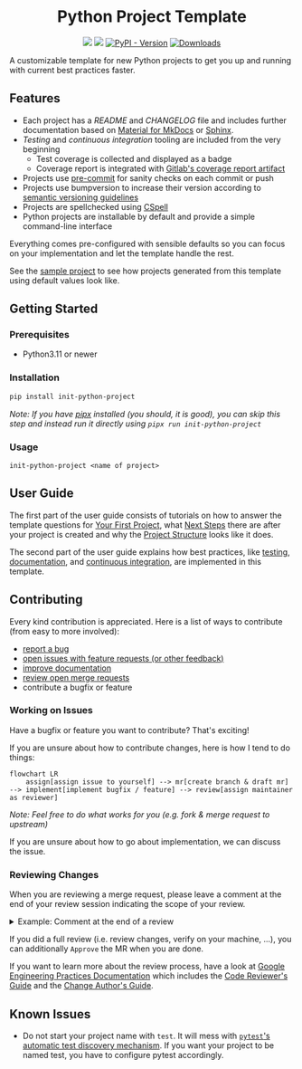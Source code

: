 <div align=center>
<h1>Python Project Template</h1>

[![](https://img.shields.io/badge/Documentation-main-blue)][docs]
[![](https://img.shields.io/badge/Example-Sample_Project-blue)][sample project]
[![PyPI - Version](https://img.shields.io/pypi/v/init-python-project)][pypi]
[![Downloads](https://static.pepy.tech/badge/init-python-project)]()

</div>

[pypi]: https://pypi.org/project/init-python-project/

<!-- start -->

A customizable template for new Python projects to get you up and running with current best practices faster.

## Features

- Each project has a *README* and *CHANGELOG* file and includes further documentation based on [Material for MkDocs][] or [Sphinx][].
- *Testing* and *continuous integration* tooling are included from the very beginning
    - Test coverage is collected and displayed as a badge
    - Coverage report is integrated with [Gitlab's coverage report artifact][gitlab coverage report]
- Projects use [pre-commit][] for sanity checks on each commit or push
- Projects use bumpversion to increase their version according to [semantic versioning guidelines][semver]
- Projects are spellchecked using [CSpell][]
- Python projects are installable by default and provide a simple command-line interface

[material for mkdocs]: https://squidfunk.github.io/mkdocs-material
[sphinx]: https://www.sphinx-doc.org
[gitlab coverage report]: https://docs.gitlab.com/ee/ci/yaml/artifacts_reports.html#artifactsreportscoverage_report
[pre-commit]: https://pre-commit.com/
[semver]: https://semver.org/
[cspell]: https://cspell.org/

Everything comes pre-configured with sensible defaults so you can focus on your implementation and let the template handle the rest.

See the [sample project][] to see how projects generated from this template using default values look like.

[sample project]: https://git01.iis.fhg.de/mkj/sample-project

## Getting Started

### Prerequisites

* Python3.11 or newer

### Installation

```sh
pip install init-python-project
```

*Note: If you have [pipx][] installed (you should, it is good), you can skip this step and instead run it directly using `pipx run init-python-project`*

[pipx]: https://pypa.github.io/pipx/

### Usage

```console
init-python-project <name of project>
```

<!-- usage-end -->

## User Guide

The first part of the user guide consists of tutorials on how to answer the template questions for [Your First Project][], what [Next Steps][] there are after your project is created and why the [Project Structure][] looks like it does.

[docs]: https://mkj.git01.iis.fhg.de/project-template/
[your first project]: https://mkj.git01.iis.fhg.de/project-template/user-guide/first-project
[next steps]: https://mkj.git01.iis.fhg.de/project-template/user-guide/first-project
[project structure]: https://mkj.git01.iis.fhg.de/project-template/user-guide/project-structure

The second part of the user guide explains how best practices, like [testing][], [documentation][], and [continuous integration][], are implemented in this template.

[testing]: https://mkj.git01.iis.fhg.de/project-template/user-guide/topics/testing
[documentation]: https://mkj.git01.iis.fhg.de/project-template/user-guide/topics/documentation
[continuous integration]: https://mkj.git01.iis.fhg.de/project-template/user-guide/topics/ci

## Contributing

Every kind contribution is appreciated. Here is a list of ways to contribute (from easy to more involved):

- [report a bug][new issue]
- [open issues with feature requests (or other feedback)][new issue]
- [improve documentation][docs]
- [review open merge requests][mr]
- contribute a bugfix or feature

### Working on Issues

Have a bugfix or feature you want to contribute? That's exciting!

If you are unsure about how to contribute changes, here is how I tend to do things:

```mermaid
flowchart LR
    assign[assign issue to yourself] --> mr[create branch & draft mr] --> implement[implement bugfix / feature] --> review[assign maintainer as reviewer]
```
*Note: Feel free to do what works for you (e.g. fork & merge request to upstream)*

If you are unsure about how to go about implementation, we can discuss the issue.

[new issue]: https://git01.iis.fhg.de/mkj/project-template/-/issues/new
[mr]: https://git01.iis.fhg.de/mkj/project-template/-/merge_requests

### Reviewing Changes

When you are reviewing a merge request, please leave a comment at the end of your review session indicating the scope of your review.

<details>
<summary>Example: Comment at the end of a review</summary>
I can confirm this works on Windows! I tested project creation and successfully created a project with default values. I did not look at the individual changes in this MR.
</details>

If you did a full review (i.e. review changes, verify on your machine, ...), you can additionally `Approve` the MR when you are done.

If you want to learn more about the review process, have a look at [Google Engineering Practices Documentation](https://google.github.io/eng-practices/) which includes the [Code Reviewer's Guide](https://google.github.io/eng-practices/review/reviewer/) and the [Change Author's Guide](https://google.github.io/eng-practices/review/developer/).

## Known Issues

* Do not start your project name with `test`. It will mess with [`pytest`'s automatic test discovery mechanism](https://docs.pytest.org/explanation/goodpractices.html#conventions-for-python-test-discovery). If you want your project to be named test, you have to configure pytest accordingly.
